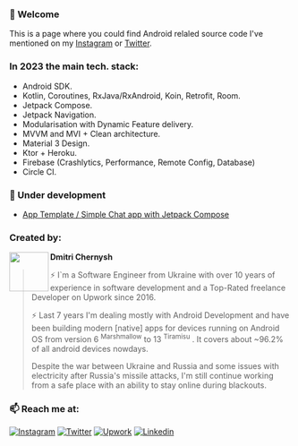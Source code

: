 ### 👋 Welcome 

This is a page where you could find Android relaled source code I've mentioned on my [Instagram](https://www.instagram.com/mobiledevpro/) or [Twitter](https://twitter.com/mobiledev_pro).

### In 2023 the main tech. stack: 

* Android SDK.
* Kotlin, Coroutines, RxJava/RxAndroid, Koin, Retrofit, Room.
* Jetpack Compose.
* Jetpack Navigation.
* Modularisation with Dynamic Feature delivery.
* MVVM and MVI + Clean architecture.
* Material 3 Design.
* Ktor + Heroku.
* Firebase (Crashlytics, Performance, Remote Config, Database)
* Circle CI.

### 🔭 Under development

- [App Template / Simple Chat app with Jetpack Compose](https://github.com/mobiledevpro/Android-Jetpack-Compose-MVI-Template)



### Created by:

<a href="https://github.com/dmitriy-chernysh" target="_blank">
  <img src="https://s.gravatar.com/avatar/72c649d298a8f0f088fd0850e19b9147?s=400" width="70" align="left">
</a>

**Dmitri Chernysh**


> ⚡️ I`m a Software Engineer from Ukraine with over 10 years of experience in software development and a Top-Rated freelance Developer on Upwork since 2016.
> 
> ⚡️ Last 7 years I'm dealing mostly with Android Development and have been building modern [native] apps for devices running on Android OS from version 6 <sup>Marshmallow</sup> to 13 <sup>Tiramisu</sup> . It covers about ~96.2% of all android devices nowdays.
>
> Despite the war between Ukraine and Russia and some issues with electricity after Russia's missile attacks, I'm still continue working from a safe place with an ability to stay online during blackouts.


### 📫 Reach me at:  
   
[![Instagram](https://img.shields.io/badge/-instagram-E4405F?logo=instagram&message=Insights+and+progress+on&label=Insights+and+progress+on&style=for-the-badge&logoColor=white)](https://www.instagram.com/mobiledevpro/)
[![Twitter](https://img.shields.io/badge/-twitter-1DA1F2?logo=twitter&style=for-the-badge&message=Android+related+stuffs+on&label=Android+related+stuffs+on&logoColor=white)](https://twitter.com/mobiledev_pro)
[![Upwork](https://img.shields.io/badge/-upwork-brightgreen?logo=upwork&message=Upwork&label=Work+with+me+on&style=for-the-badge)](https://www.upwork.com/freelancers/~01fb21586ed544f07b)
[![Linkedin](https://img.shields.io/badge/-linkedin-0A66C2?logo=linkedin&style=for-the-badge&logoColor=white&label=connect+on)](https://www.linkedin.com/in/dmitriychernysh/)
